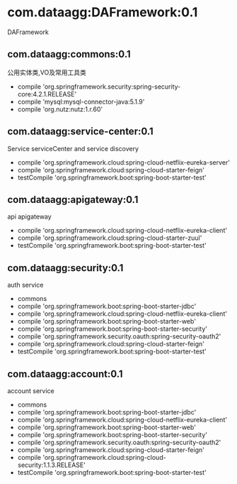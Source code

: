 # com.dataagg:DAFramework:0.1
DAFramework

## com.dataagg:commons:0.1
公用实体类,VO及常用工具类

+ compile 'org.springframework.security:spring-security-core:4.2.1.RELEASE'
+ compile 'mysql:mysql-connector-java:5.1.9'
+ compile 'org.nutz:nutz:1.r.60'

## com.dataagg:service-center:0.1
Service serviceCenter and service discovery

+ compile 'org.springframework.cloud:spring-cloud-netflix-eureka-server'
+ compile 'org.springframework.cloud:spring-cloud-starter-feign'
+ testCompile 'org.springframework.boot:spring-boot-starter-test'

## com.dataagg:apigateway:0.1
api apigateway

+ compile 'org.springframework.cloud:spring-cloud-netflix-eureka-client'
+ compile 'org.springframework.cloud:spring-cloud-starter-zuul'
+ testCompile 'org.springframework.boot:spring-boot-starter-test'

## com.dataagg:security:0.1
auth service

+ commons
+ compile 'org.springframework.boot:spring-boot-starter-jdbc'
+ compile 'org.springframework.cloud:spring-cloud-netflix-eureka-client'
+ compile 'org.springframework.boot:spring-boot-starter-web'
+ compile 'org.springframework.boot:spring-boot-starter-security'
+ compile 'org.springframework.security.oauth:spring-security-oauth2'
+ compile 'org.springframework.cloud:spring-cloud-starter-feign'
+ testCompile 'org.springframework.boot:spring-boot-starter-test'

## com.dataagg:account:0.1
account service

+ commons
+ compile 'org.springframework.boot:spring-boot-starter-jdbc'
+ compile 'org.springframework.cloud:spring-cloud-netflix-eureka-client'
+ compile 'org.springframework.boot:spring-boot-starter-web'
+ compile 'org.springframework.boot:spring-boot-starter-security'
+ compile 'org.springframework.security.oauth:spring-security-oauth2'
+ compile 'org.springframework.cloud:spring-cloud-starter-feign'
+ compile 'org.springframework.cloud:spring-cloud-security:1.1.3.RELEASE'
+ testCompile 'org.springframework.boot:spring-boot-starter-test'

